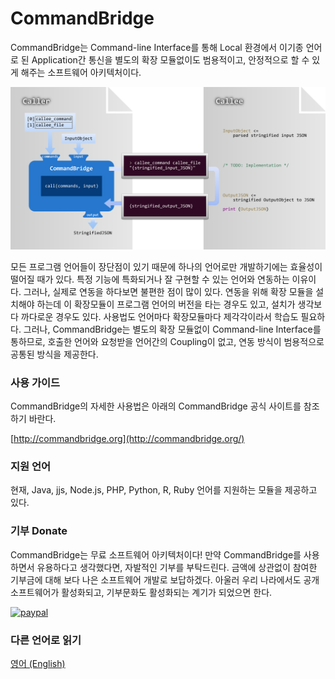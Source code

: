 CommandBridge
======
CommandBridge는 Command-line Interface를 통해 Local 환경에서 이기종 언어로 된 Application간 통신을 별도의 확장 모듈없이도 범용적이고, 안정적으로 할 수 있게 해주는 소프트웨어 아키텍처이다.

![Alt CommandBridge architecutre](images/commandbridge_architecture.png?raw=true "CommandBridge architecutre")

모든 프로그램 언어들이 장단점이 있기 때문에 하나의 언어로만 개발하기에는 효율성이 떨어질 때가 있다. 특정 기능에 특화되거나 잘 구현할 수 있는 언어와 연동하는 이유이다. 그러나, 실제로 연동을 하다보면 불편한 점이 많이 있다. 연동을 위해 확장 모듈을 설치해야 하는데 이 확장모듈이 프로그램 언어의 버전을 타는 경우도 있고, 설치가 생각보다 까다로운 경우도 있다. 사용법도 언어마다 확장모듈마다 제각각이라서 학습도 필요하다. 그러나, CommandBridge는 별도의 확장 모듈없이 Command-line Interface를 통하므로, 호출한 언어와 요청받을 언어간의 Coupling이 없고, 연동 방식이 범용적으로 공통된 방식을 제공한다.

### 사용 가이드
CommandBridge의 자세한 사용법은 아래의 CommandBridge 공식 사이트를 참조하기 바란다.

[http://commandbridge.org](http://commandbridge.org/)

### 지원 언어
현재, Java, jjs, Node.js, PHP, Python, R, Ruby 언어를 지원하는 모듈을 제공하고 있다.

### 기부 Donate
CommandBridge는 무료 소프트웨어 아키텍처이다! 만약 CommandBridge를 사용하면서 유용하다고 생각했다면, 자발적인 기부를 부탁드린다. 금액에 상관없이 참여한 기부금에 대해 보다 나은 소프트웨어 개발로 보답하겠다. 아울러 우리 나라에서도 공개 소프트웨어가 활성화되고, 기부문화도 활성화되는 계기가 되었으면 한다.

[![paypal](https://www.paypalobjects.com/en_US/i/btn/btn_donateCC_LG.gif)](https://www.paypal.com/cgi-bin/webscr?cmd=_s-xclick&hosted_button_id=U9DP9TFDL5VDC)

### 다른 언어로 읽기
[영어 (English)](https://github.com/gurumdari/commandbridge/blob/master/README.md)